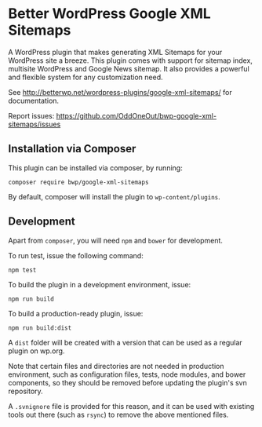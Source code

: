 # Better WordPress Google XML Sitemaps

A WordPress plugin that makes generating XML Sitemaps for your WordPress site a
breeze. This plugin comes with support for sitemap index, multisite WordPress
and Google News sitemap. It also provides a powerful and flexible system for
any customization need.

See http://betterwp.net/wordpress-plugins/google-xml-sitemaps/ for documentation.

Report issues: https://github.com/OddOneOut/bwp-google-xml-sitemaps/issues

## Installation via Composer

This plugin can be installed via composer, by running:

```
composer require bwp/google-xml-sitemaps
```

By default, composer will install the plugin to `wp-content/plugins`.

## Development

Apart from `composer`, you will need `npm` and `bower` for development.

To run test, issue the following command:

```
npm test
```

To build the plugin in a development environment, issue:

```
npm run build
```

To build a production-ready plugin, issue:

```
npm run build:dist
```

A `dist` folder will be created with a version that can be used as a regular
plugin on wp.org.

Note that certain files and directories are not needed in production
environment, such as configuration files, tests, node modules, and bower
components, so they should be removed before updating the plugin's svn
repository.

A `.svnignore` file is provided for this reason, and it can be used with
existing tools out there (such as `rsync`) to remove the above mentioned files.
